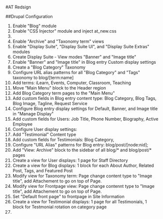#AT Redsign

##Drupal Configuration
1. Enable "Blog" module
2. Enable "CSS Injector" module and inject at_new.css
3. 
4. Enable "Archive" and "Taxonomy term" views
5. Enable "Display Suite", "Display Suite UI", and "Display Suite Extras" modules
6. Create Display Suite - View modes "Banner" and "Image title" 
7. Enable "Banner" and "Image title" in Blog entry Custom display settings
8. Create a "Blog Category" Taxonomy 
9. Configure URL alias patterns for all "Blog Category" and "Tags" taxonomy to blog/[term:name]
10. Add terms: iLearn, Events, Computer, Classroom, Teaching
11. Move "Main Menu" block to the Header region
12. Add Blog Category term pages to the "Main Menu"
13. Add custom fields in Blog entry content type: Blog Category, Blog Tags, Blog Image, Tagline, Request Service
14. Configure Blog entry display settings for Default, Banner, and Image title in "Manage Display"
15. Add custom fields for Users: Job Title, Phone Number, Biography, Active Employee
16. Configure User display settings: 
17. Add "Testimonial" Content type
18. Add custom fields for Testimonials: Blog Category, 
19. Configure "URL Alias" patterns for Blog entry: blog/post/[node:nid]; 
20. Add "View: Archive" block to the sidebar of all  blog/* and blog/post/* pages
21. Create a view for User displays: 1 page for Staff Directory
22. Create a view for Blog displays: 1 block for each About Author, Related Post, Tags, and Featured Post
23. Modify view for Taxonomy term: Page change content type to "Image title", add Attachement to go on top of Page.
24. Modify view for Frontpage view: Page change contennt type to "Image title", add Attachement to go on top of Page.
25. Set "Default front page" to frontpage in Site Information
26. Create a view for Testimonial displays: 1 page for all Testimonials, 1 block for Testmonial rotation on category page
27. 